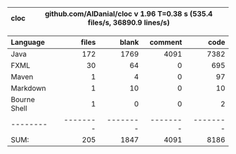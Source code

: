 cloc|github.com/AlDanial/cloc v 1.96  T=0.38 s (535.4 files/s, 36890.9 lines/s)
--- | ---

Language|files|blank|comment|code
:-------|-------:|-------:|-------:|-------:
Java|172|1769|4091|7382
FXML|30|64|0|695
Maven|1|4|0|97
Markdown|1|10|0|10
Bourne Shell|1|0|0|2
--------|--------|--------|--------|--------
SUM:|205|1847|4091|8186
